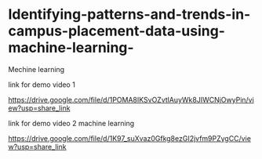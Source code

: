 # Identifying-patterns-and-trends-in-campus-placement-data-using-machine-learning-
Mechine learning 

link for demo video 1


https://drive.google.com/file/d/1POMA8IKSvOZvtlAuyWk8JIWCNjOwyPin/view?usp=share_link


link for demo video 2
machine learning

https://drive.google.com/file/d/1K97_suXvaz0Gfkg8ezGI2jvfm9PZygCC/view?usp=share_link
